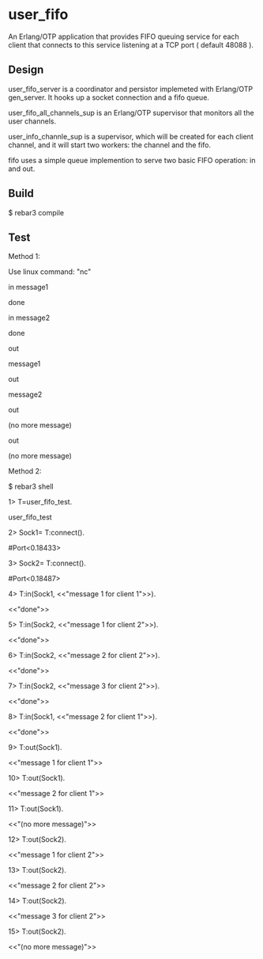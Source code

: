 user_fifo
=====

An Erlang/OTP application that provides FIFO queuing service for each client 
that connects to this service listening at a TCP port ( default 48088 ).


Design
------

user_fifo_server is a coordinator and persistor implemeted with Erlang/OTP gen_server. It hooks up a socket connection and a fifo queue.

user_fifo_all_channels_sup is an Erlang/OTP supervisor that monitors all the user channels.

user_info_channle_sup is a supervisor, which will be created for each client channel, and it will start two workers: the channel and the fifo.

fifo uses a simple queue implemention to serve two basic FIFO operation: in and out.

Build
-----

$ rebar3 compile

Test
-----

Method 1: 

Use linux command: "nc"

in message1

done

in message2

done

out

message1

out

message2

out

(no more message)

out

(no more message)

Method 2:

$ rebar3 shell

1> T=user_fifo_test.

user_fifo_test

2> Sock1= T:connect().

#Port<0.18433>

3> Sock2= T:connect().

#Port<0.18487>

4> T:in(Sock1, <<"message 1 for client 1">>).

<<"done">>

5> T:in(Sock2, <<"message 1 for client 2">>).

<<"done">>

6> T:in(Sock2, <<"message 2 for client 2">>).

<<"done">>

7> T:in(Sock2, <<"message 3 for client 2">>).

<<"done">>

8> T:in(Sock1, <<"message 2 for client 1">>).

<<"done">>

9> T:out(Sock1).

<<"message 1 for client 1">>

10> T:out(Sock1).

<<"message 2 for client 1">>

11> T:out(Sock1).

<<"(no more message)">>

12> T:out(Sock2).

<<"message 1 for client 2">>

13> T:out(Sock2).

<<"message 2 for client 2">>

14> T:out(Sock2).

<<"message 3 for client 2">>

15> T:out(Sock2).

<<"(no more message)">>
